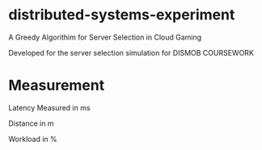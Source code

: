 # distributed-systems-experiment

A Greedy Algorithim for Server Selection in Cloud Gaming

Developed for the server selection simulation for DISMOB COURSEWORK

# Measurement

Latency Measured in ms

Distance in m

Workload in % 

